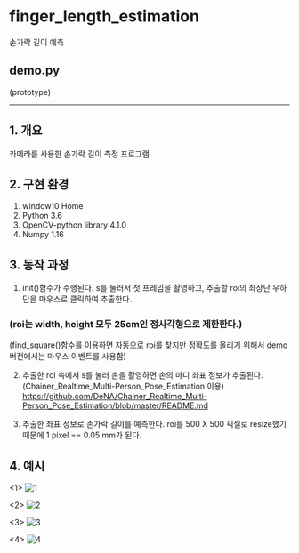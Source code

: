 # finger_length_estimation
손가락 길이 예측

## demo.py
(prototype)
***

## 1. 개요

카메라를 사용한 손가락 길이 측정 프로그램

## 2. 구현 환경

1. window10 Home
2. Python 3.6
3. OpenCV-python library 4.1.0
4. Numpy 1.16


## 3. 동작 과정

1. init()함수가 수행된다. s를 눌러서 첫 프레임을 촬영하고, 추출할 roi의 좌상단 우하단을 마우스로 클릭하여 추출한다.  
### (roi는 width, height 모두 25cm인 정사각형으로 제한한다.)  
(find_square()함수를 이용하면 자동으로 roi를 찾지만 정확도를 올리기 위해서 demo버전에서는 마우스 이벤트를 사용함)  

2. 추출한 roi 속에서 s를 눌러 손을 촬영하면 손의 마디 좌표 정보가 추출된다.  
(Chainer_Realtime_Multi-Person_Pose_Estimation 이용)  
<https://github.com/DeNA/Chainer_Realtime_Multi-Person_Pose_Estimation/blob/master/README.md>

3. 추출한 좌표 정보로 손가락 길이를 예측한다. roi를 500 X 500 픽셀로 resize했기 때문에 1 pixel == 0.05 mm가 된다.


## 4. 예시
<1>
![1](https://user-images.githubusercontent.com/46870741/67832785-10299380-fb26-11e9-84ce-adc2602a998c.png)

<2>
![2](https://user-images.githubusercontent.com/46870741/67832786-10c22a00-fb26-11e9-9064-178a33d32f2a.png)

<3>
![3](https://user-images.githubusercontent.com/46870741/67832787-10c22a00-fb26-11e9-9576-02722d4ee5b5.png)

<4>
![4](https://user-images.githubusercontent.com/46870741/67832788-10c22a00-fb26-11e9-8503-5ceabfde8855.png)
